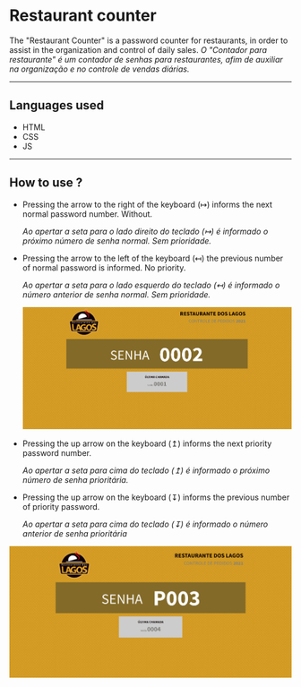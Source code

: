 # Restaurant counter
The "Restaurant Counter" is a password counter for restaurants, in order to assist in the organization and control of daily sales.
*O "Contador para restaurante" é um contador de senhas para restaurantes, afim de auxiliar na organização e no controle de vendas diárias.*

---

## Languages used

- HTML 
- CSS 
- JS 

---

## How to use ?

- Pressing the arrow to the right of the keyboard (↦) informs the next normal password number. Without.

  *Ao apertar a seta para o lado direito do teclado (↦) é informado o próximo número de senha normal. Sem prioridade.*

- Pressing the arrow to the left of the keyboard (↤) the previous number of normal password is informed. No priority.

  *Ao apertar a seta para o lado esquerdo do teclado (↤) é informado o número anterior de senha normal. Sem prioridade.*
  
  ![image-20220423204322485](images_readme\image-20220423204322485.png)

- Pressing the up arrow on the keyboard (↥) informs the next priority password number.

  *Ao apertar a seta para cima do teclado (↥) é informado o próximo número de senha prioritária.*

- Pressing the up arrow on the keyboard (↧) informs the previous number of priority password.

  *Ao apertar a seta para cima do teclado (↧) é informado o número anterior de senha prioritária*

![image-20220423204756988](images_readme\image-20220423204756988.png)
